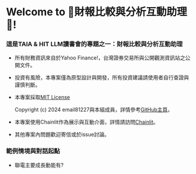# Welcome to 🤖財報比較與分析互動助理🤖! 

### 這是TAIA & HIT LLM讀書會的專題之一：財報比較與分析互動助理

* 所有財務資訊來自於Yahoo Finance!，台灣證券交易所與公開觀測資訊站之公開文件。
* 投資有風險，本專案僅為原型設計與開發，所有投資建議請使用者自行查證與謹慎判斷。
* 本專案採取[MIT License](https://github.com/email81227/llm-study/blob/dev/LICENSE)

    Copyright (c) 2024 email81227與本組成員，詳情參考[GitHub主頁](https://github.com/email81227/llm-study)。

* 本專案使用Chainlit作為展示與互動介面，詳情請訪問[Chainlit](hhttps://docs.chainlit.io/get-started/overview)。
* 其他專案內問題歡迎寄信或於issue討論。


### 範例情境與對話起點

* 聯電主要成長動能有?